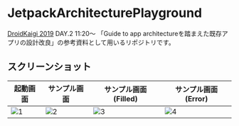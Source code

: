 # JetpackArchitecturePlayground

[DroidKaigi 2019](https://droidkaigi.jp/2019/) DAY.2 11:20〜 「Guide to app architectureを踏まえた既存アプリの設計改良」の参考資料として用いるリポジトリです。

## スクリーンショット

|起動画面|サンプル画面|サンプル画面(Filled)|サンプル画面(Error)|
|---|---|---|---|
|![1](https://user-images.githubusercontent.com/12740720/50828727-8980ab80-1385-11e9-983d-c7ec4a72021a.png)|![2](https://user-images.githubusercontent.com/12740720/50734449-b9dc1480-11e2-11e9-9f12-8437a835be27.png)|![3](https://user-images.githubusercontent.com/12740720/50734450-bc3e6e80-11e2-11e9-8cb9-735e022d83c8.png)|![4](https://user-images.githubusercontent.com/12740720/50734451-be083200-11e2-11e9-94ce-781cdb7f36dc.png)|
